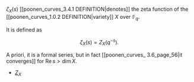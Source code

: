 $\zeta_{X}(s)$ [[poonen_curves_3.4.1 DEFINITION|denotes]] the zeta function of the [[poonen_curves_1.0.2 DEFINITION|variety]] $X$ over $\mathbb{F}_q$.

It is defined as

$$\zeta_X(s) = Z_X(q^{-s}).$$

A priori, it is a formal series, but in fact [[poonen_curves_ 3.6_page_56|it converges]] for $\operatorname{Re} s > \dim X$.
- [$Z_X$](poonen_curves_notation_Z_X_T)